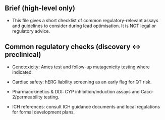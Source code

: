 ## Brief (high-level only)

- This file gives a short checklist of common regulatory-relevant assays and guidelines to consider during lead optimisation. It is NOT legal or regulatory advice.

## Common regulatory checks (discovery ↔ preclinical)

- Genotoxicity: Ames test and follow-up mutagenicity testing where indicated.

- Cardiac safety: hERG liability screening as an early flag for QT risk.

- Pharmacokinetics & DDI: CYP inhibition/induction assays and Caco-2/permeability testing.

- ICH references: consult ICH guidance documents and local regulations for formal development plans.